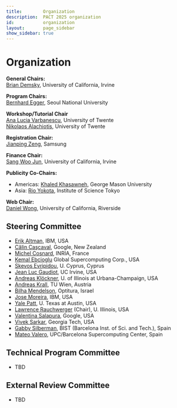 ```yaml
---
title:        Organization
description:  PACT 2025 organization
id:           organization
layout:       page_sidebar
show_sidebar: true
---
```


# Organization

**General Chairs:**<br>
[Brian Demsky](bdemsky@uci.edu), University of California, Irvine  

**Program Chairs:**<br>
[Bernhard Egger](bernhard@csap.snu.ac.kr), Seoul National University  

**Workshop/Tutorial Chair**<br>
[Ana Lucia Varbanescu](n.alachiotis@utwente.nl), University of Twente  
[Nikolaos Alachiotis](a.l.varbanescu@utwente.nl), University of Twente

<!--
**ACM Student Research Competition Chair:**<br>  
[Samira Ajorpaz](https://mirbaghercom.wordpress.com/), NCSU  
-->

**Registration Chair:**<br>
[Jianping Zeng](jpzeng92@gmail.com), Samsung  

**Finance Chair:**<br>
[Sang Woo Jun](swjun@uci.edu), University of California, Irvine

<!-- 
**Artifact Evaluation Chairs:**<br>
[Biswa Panda](https://www.cse.iitb.ac.in/~biswa/), Indian Institute of Technology Bombay <br>
[Bastian Hagedorn](https://bastianhagedorn.github.io), NVIDIA  
-->

<!-- 
**Publications Chair:**<br>
[Jongouk Choi](https://jongouk-choi.github.io/jongouk/), UCF  
-->

**Publicity Co-Chairs:**<br>
- Americas: [Khaled Khasawneh](kkhasawn@gmu.edu), George Mason University  
- Asia: [Rio Yokota](rioyokota@rio.scrc.iir.isct.ac.jp), Institute of Science Tokyo  

**Web Chair:**<br>
[Daniel Wong](danwong@ucr.edu), University of California, Riverside




## Steering Committee

- [Erik      Altman](https://researcher.watson.ibm.com/researcher/view.php?person=us-ealtman), IBM, USA
- [Călin     Caşcaval](https://conf.researchr.org/profile/conf/calincascaval), Google, New Zealand
- [Michel    Cosnard](http://www-sop.inria.fr/members/Michel.Cosnard/), INRIA, France
- [Kemal     Ebcioglu](http://global-supercomputing.com/people/kemal.ebcioglu/) Global Supercomputing Corp., USA
- [Skevos    Evripidou](https://cy.linkedin.com/in/skevos-evripidou-55a7b2), U. Cyprus, Cyprus
- [Jean Luc  Gaudiot](http://pascal.eng.uci.edu/people/gaudiot.html), UC Irvine, USA
- [Andreas   Klöckner](https://andreask.cs.illinois.edu/aboutme), U. of Illinois at Urbana-Champaign, USA
- [Andreas   Krall](https://informatics.tuwien.ac.at/people/andreas-krall), TU Wien, Austria
- [Bilha     Mendelson](https://www.linkedin.com/in/bilha-mendelson-36208a1/?originalSubdomain=il), Optitura, Israel
- [Jose      Moreira](https://researcher.watson.ibm.com/researcher/view.php?person=us-jmoreira), IBM, USA
- [Yale      Patt](http://users.ece.utexas.edu/~patt/), U. Texas at Austin, USA
- [Lawrence  Rauchwerger](https://cs.illinois.edu/about/people/all-faculty/rwerger) (Chair), U. Illinois, USA
- [Valentina Salapura](https://www.linkedin.com/in/valentina-salapura-81924a44), Google, USA
- [Vivek     Sarkar](https://vsarkar.cc.gatech.edu/), Georgia Tech, USA
- [Gabby     Silberman](https://es.linkedin.com/in/gabbysilberman), BIST (Barcelona Inst. of Sci. and Tech.), Spain
- [Mateo     Valero](https://www.bsc.es/mateo-valero), UPC/Barcelona Supercomputing Center, Spain

## Technical Program Committee
- TBD

## External Review Committee
- TBD
